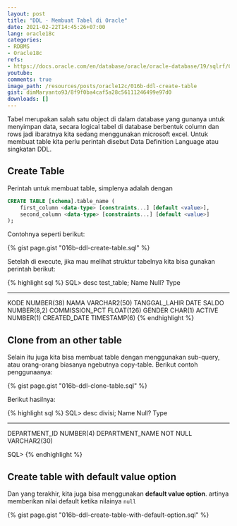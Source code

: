 ```yaml
---
layout: post
title: "DDL - Membuat Tabel di Oracle"
date: 2021-02-22T14:45:26+07:00
lang: oracle18c
categories:
- RDBMS
- Oracle18c
refs: 
- https://docs.oracle.com/en/database/oracle/oracle-database/19/sqlrf/CREATE-TABLE.html#GUID-F9CE0CC3-13AE-4744-A43C-EAC7A71AAAB6
youtube: 
comments: true
image_path: /resources/posts/oracle12c/016b-ddl-create-table
gist: dimMaryanto93/8f9f0ba4caf5a28c56111246499e97d0
downloads: []
---
```


Tabel merupakan salah satu object di dalam database yang gunanya untuk menyimpan data, secara logical tabel di database berbentuk column dan rows jadi ibaratnya kita sedang menggunakan microsoft excel. Untuk membuat table kita perlu perintah disebut Data Definition Language atau singkatan DDL. 

## Create Table 

Perintah untuk membuat table, simplenya adalah dengan 

```sql
CREATE TABLE [schema].table_name (
    first_column <data-type> [constraints...] [default <value>],
    second_column <data-type> [constraints...] [default <value>]
);
```

Contohnya seperti berikut:

{% gist page.gist "016b-ddl-create-table.sql" %}

Setelah di execute, jika mau melihat struktur tabelnya kita bisa gunakan perintah berikut:

{% highlight sql %}
SQL> desc test_table;
 Name                                      Null?    Type
 ----------------------------------------- -------- ----------------------------
 KODE                                               NUMBER(38)
 NAMA                                               VARCHAR2(50)
 TANGGAL_LAHIR                                      DATE
 SALDO                                              NUMBER(8,2)
 COMMISSION_PCT                                     FLOAT(126)
 GENDER                                             CHAR(1)
 ACTIVE                                             NUMBER(1)
 CREATED_DATE                                       TIMESTAMP(6)
{% endhighlight %}

## Clone from an other table

Selain itu juga kita bisa membuat table dengan menggunakan sub-query, atau orang-orang biasanya ngebutnya copy-table. Berikut contoh penggunaanya:

{% gist page.gist "016b-ddl-clone-table.sql" %}

Berikut hasilnya:

{% highlight sql %}
SQL> desc divisi;
 Name                                      Null?    Type
 ----------------------------------------- -------- ----------------------------
 DEPARTMENT_ID                                      NUMBER(4)
 DEPARTMENT_NAME                           NOT NULL VARCHAR2(30)

SQL>
{% endhighlight %}

## Create table with default value option

Dan yang terakhir, kita juga bisa menggunakan **default value option**. artinya memberikan nilai default ketika nilainya `null`

{% gist page.gist "016b-ddl-create-table-with-default-option.sql" %}